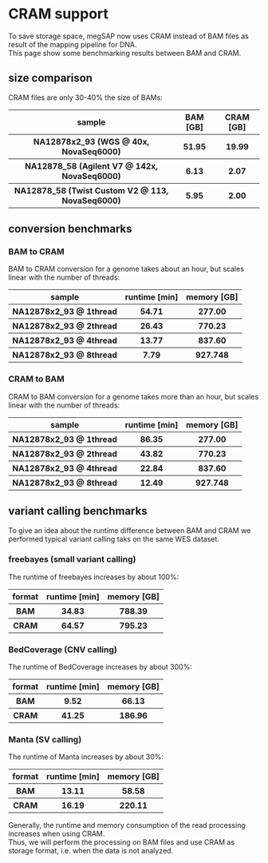 # CRAM support

To save storage space, megSAP now uses CRAM instead of BAM files as result of the mapping pipeline for DNA.  
This page show some benchmarking results between BAM and CRAM.


## size comparison

CRAM files are only 30-40% the size of BAMs:

<table>
	<tr>
		<th>sample</th>
		<th>BAM [GB]</th>
		<th>CRAM [GB]</th>
	</tr>
	<tr>
		<th>NA12878x2_93 (WGS @ 40x, NovaSeq6000)</th>
		<th>51.95</th>
		<th>19.99</th>
	</tr>
	<tr>
		<th>NA12878_58 (Agilent V7 @ 142x, NovaSeq6000)</th>
		<th>6.13</th>
		<th>2.07</th>
	</tr>
	<tr>
		<th>NA12878_58 (Twist Custom V2 @ 113, NovaSeq6000)</th>
		<th>5.95</th>
		<th>2.00</th>
	</tr>
</table>

## conversion benchmarks

### BAM to CRAM

BAM to CRAM  conversion for a genome takes about an hour, but scales linear with the number of threads:

<table>
	<tr>
		<th>sample</th>
		<th>runtime [min]</th>
		<th>memory [GB]</th>
	</tr>
	<tr>
		<th>NA12878x2_93 @ 1thread</th>
		<th>54.71</th>
		<th>277.00</th>
	</tr>
	<tr>
		<th>NA12878x2_93 @ 2thread</th>
		<th>26.43</th>
		<th>770.23</th>
	</tr>
	<tr>
		<th>NA12878x2_93 @ 4thread</th>
		<th>13.77</th>
		<th>837.60</th>
	</tr>
	<tr>
		<th>NA12878x2_93 @ 8thread</th>
		<th>7.79</th>
		<th>927.748</th>
	</tr>
</table>

### CRAM to BAM

CRAM to BAM conversion for a genome takes more than an hour, but scales linear with the number of threads:

<table>
	<tr>
		<th>sample</th>
		<th>runtime [min]</th>
		<th>memory [GB]</th>
	</tr>
	<tr>
		<th>NA12878x2_93 @ 1thread</th>
		<th>86.35</th>
		<th>277.00</th>
	</tr>
	<tr>
		<th>NA12878x2_93 @ 2thread</th>
		<th>43.82</th>
		<th>770.23</th>
	</tr>
	<tr>
		<th>NA12878x2_93 @ 4thread</th>
		<th>22.84</th>
		<th>837.60</th>
	</tr>
	<tr>
		<th>NA12878x2_93 @ 8thread</th>
		<th>12.49</th>
		<th>927.748</th>
	</tr>
</table>


## variant calling benchmarks

To give an idea about the runtime difference between BAM and CRAM we performed typical variant calling taks on the same WES dataset.

### freebayes (small variant calling)

The runtime of freebayes increases by about 100%:

<table>
	<tr>
		<th>format</th>
		<th>runtime [min]</th>
		<th>memory [GB]</th>
	</tr>
	<tr>
		<th>BAM</th>
		<th>34.83</th>
		<th>788.39</th>
	</tr>
	<tr>
		<th>CRAM</th>
		<th>64.57</th>
		<th>795.23</th>
	</tr>
</table>

### BedCoverage (CNV calling)

The runtime of BedCoverage increases by about 300%:

<table>
	<tr>
		<th>format</th>
		<th>runtime [min]</th>
		<th>memory [GB]</th>
	</tr>
	<tr>
		<th>BAM</th>
		<th>9.52</th>
		<th>66.13</th>
	</tr>
	<tr>
		<th>CRAM</th>
		<th>41.25</th>
		<th>186.96</th>
	</tr>
</table>

### Manta (SV calling)


The runtime of Manta increases by about 30%:

<table>
	<tr>
		<th>format</th>
		<th>runtime [min]</th>
		<th>memory [GB]</th>
	</tr>
	<tr>
		<th>BAM</th>
		<th>13.11</th>
		<th>58.58</th>
	</tr>
	<tr>
		<th>CRAM</th>
		<th>16.19</th>
		<th>220.11</th>
	</tr>
</table>

Generally, the runtime and memory consumption of the read processing increases when using CRAM.  
Thus, we will perform the processing on BAM files and use CRAM as storage format, i.e. when the data is not analyzed. 
